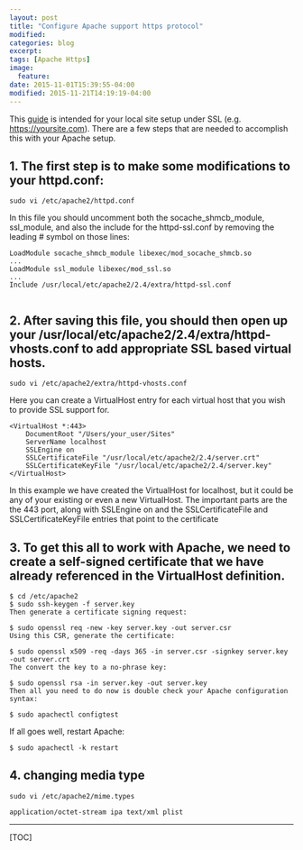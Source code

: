 ```yaml
---
layout: post
title: "Configure Apache support https protocol"
modified:
categories: blog
excerpt:
tags: [Apache Https]
image:
  feature:
date: 2015-11-01T15:39:55-04:00
modified: 2015-11-21T14:19:19-04:00
---
```



This [guide](https://getgrav.org/blog/macos-sierra-apache-ssl) is intended for your local site setup under SSL (e.g. https://yoursite.com). There are a few steps that are needed to accomplish this with your  Apache setup. 




## 1. The first step is to make some modifications to your httpd.conf:

```
sudo vi /etc/apache2/httpd.conf
```
In this file you should uncomment both the socache_shmcb_module, ssl_module, and also the include for the httpd-ssl.conf by removing the leading # symbol on those lines:

```
LoadModule socache_shmcb_module libexec/mod_socache_shmcb.so
...
LoadModule ssl_module libexec/mod_ssl.so
...
Include /usr/local/etc/apache2/2.4/extra/httpd-ssl.conf


```

## 2. After saving this file, you should then open up your /usr/local/etc/apache2/2.4/extra/httpd-vhosts.conf to add appropriate SSL based virtual hosts.

```
sudo vi /etc/apache2/extra/httpd-vhosts.conf
```

Here you can create a VirtualHost entry for each virtual host that you wish to provide SSL support for.

```
<VirtualHost *:443>
    DocumentRoot "/Users/your_user/Sites"
    ServerName localhost
    SSLEngine on
    SSLCertificateFile "/usr/local/etc/apache2/2.4/server.crt"
    SSLCertificateKeyFile "/usr/local/etc/apache2/2.4/server.key"
</VirtualHost>

```

In this example we have created the VirtualHost for localhost, but it could be any of your existing or even a new VirtualHost. The important parts are the the 443 port, along with SSLEngine on and the SSLCertificateFile and SSLCertificateKeyFile entries that point to the certificate


## 3. To get this all to work with Apache, we need to create a self-signed certificate that we have already referenced in the VirtualHost definition.

```
$ cd /etc/apache2
$ sudo ssh-keygen -f server.key
Then generate a certificate signing request:

$ sudo openssl req -new -key server.key -out server.csr
Using this CSR, generate the certificate:

$ sudo openssl x509 -req -days 365 -in server.csr -signkey server.key -out server.crt
The convert the key to a no-phrase key:

$ sudo openssl rsa -in server.key -out server.key
Then all you need to do now is double check your Apache configuration syntax:

$ sudo apachectl configtest
```

If all goes well, restart Apache:

```
$ sudo apachectl -k restart
```




## 4. changing media type 

```
sudo vi /etc/apache2/mime.types

application/octet-stream ipa text/xml plist

```



-------

[TOC]

